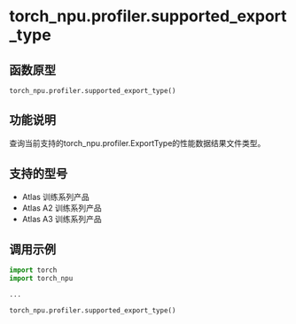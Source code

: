 # torch_npu.profiler.supported_export_type

## 函数原型

```
torch_npu.profiler.supported_export_type()
```

## 功能说明

查询当前支持的torch_npu.profiler.ExportType的性能数据结果文件类型。

## 支持的型号

- <term>Atlas 训练系列产品</term>
- <term>Atlas A2 训练系列产品</term>
- <term>Atlas A3 训练系列产品</term>

## 调用示例

```python
import torch
import torch_npu

...

torch_npu.profiler.supported_export_type()
```

